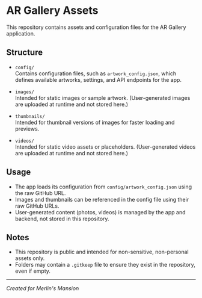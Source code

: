 # AR Gallery Assets

This repository contains assets and configuration files for the AR Gallery application.

## Structure

- `config/`  
  Contains configuration files, such as `artwork_config.json`, which defines available artworks, settings, and API endpoints for the app.

- `images/`  
  Intended for static images or sample artwork. (User-generated images are uploaded at runtime and not stored here.)

- `thumbnails/`  
  Intended for thumbnail versions of images for faster loading and previews.

- `videos/`  
  Intended for static video assets or placeholders. (User-generated videos are uploaded at runtime and not stored here.)

## Usage

- The app loads its configuration from `config/artwork_config.json` using the raw GitHub URL.
- Images and thumbnails can be referenced in the config file using their raw GitHub URLs.
- User-generated content (photos, videos) is managed by the app and backend, not stored in this repository.

## Notes

- This repository is public and intended for non-sensitive, non-personal assets only.
- Folders may contain a `.gitkeep` file to ensure they exist in the repository, even if empty.

---

*Created for Merlin's Mansion* 
